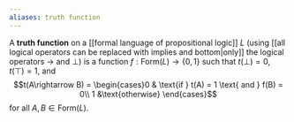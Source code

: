 ```yaml
---
aliases: truth function
---
```

A **truth function** on a [[formal language of propositional logic]] $L$ (using [[all logical operators can be replaced with implies and bottom|only]] the logical operators $\rightarrow$ and $\bot$) is a function $f:\text{Form}(L) \to \{0,1\}$ such that $t(\bot) = 0$, $t(\top) = 1$, and $$t(A\rightarrow B) = \begin{cases}0 & \text{if } t(A) = 1 \text{ and } f(B) = 0\\ 1 &\text{otherwise} \end{cases}$$ for all $A,B \in \text{Form}(L)$.